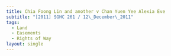 ```yaml
---
title: Chia Foong Lin and another v Chan Yuen Yee Alexia Eve
subtitle: "[2011] SGHC 261 / 12\_December\_2011"
tags:
  - Land
  - Easements
  - Rights of Way
layout: single
---
```


